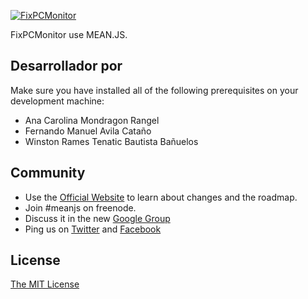 [![FixPCMonitor](http://feranimaciones.esy.es/fixpcmonitor/logobig.png)](http://www.feranimaciones.esy.es/)

FixPCMonitor use MEAN.JS.


## Desarrollador por
Make sure you have installed all of the following prerequisites on your development machine:
* Ana Carolina Mondragon Rangel
* Fernando Manuel Avila Cataño
* Winston Rames Tenatic Bautista Bañuelos

## Community
* Use the [Official Website](http://meanjs.org) to learn about changes and the roadmap.
* Join #meanjs on freenode.
* Discuss it in the new [Google Group](https://groups.google.com/d/forum/meanjs)
* Ping us on [Twitter](http://twitter.com/meanjsorg) and [Facebook](http://facebook.com/meanjs)


## License
[The MIT License](LICENSE.md)
